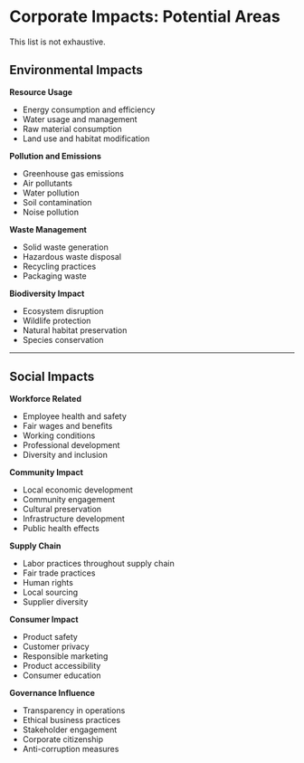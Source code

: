 # Corporate Impacts: Potential Areas

This list is not exhaustive.

## Environmental Impacts

**Resource Usage**
- Energy consumption and efficiency
- Water usage and management
- Raw material consumption
- Land use and habitat modification

**Pollution and Emissions**
- Greenhouse gas emissions
- Air pollutants
- Water pollution
- Soil contamination
- Noise pollution

**Waste Management**
- Solid waste generation
- Hazardous waste disposal
- Recycling practices
- Packaging waste

**Biodiversity Impact**
- Ecosystem disruption
- Wildlife protection
- Natural habitat preservation
- Species conservation

---

## Social Impacts

**Workforce Related**
- Employee health and safety
- Fair wages and benefits
- Working conditions
- Professional development
- Diversity and inclusion

**Community Impact**
- Local economic development
- Community engagement
- Cultural preservation
- Infrastructure development
- Public health effects

**Supply Chain**
- Labor practices throughout supply chain
- Fair trade practices
- Human rights
- Local sourcing
- Supplier diversity

**Consumer Impact**
- Product safety
- Customer privacy
- Responsible marketing
- Product accessibility
- Consumer education

**Governance Influence**
- Transparency in operations
- Ethical business practices
- Stakeholder engagement
- Corporate citizenship
- Anti-corruption measures
 